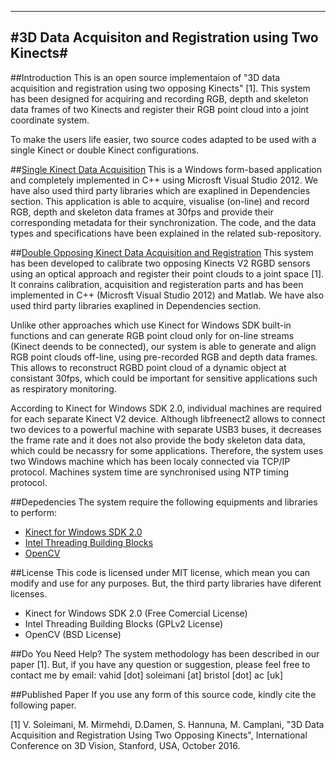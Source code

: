 -----------------------------------------------------------------
#3D Data Acquisiton and Registration using Two Kinects#
-----------------------------------------------------------------

##Introduction
This is an open source implementaion of "3D data acquisition and registration using two opposing Kinects" [1]. This system has been designed for acquiring and recording RGB, depth and skeleton data frames of two Kinects and register their RGB point cloud into a joint coordinate system.

To make the users life easier, two source codes adapted to be used with a single Kinect or double Kinect configurations.

##[Single Kinect Data Acquisition](https://github.com/BristolVisualPFT/3D_Data_Acquisition_Registration_Using_Two_Opposing_Kinects/tree/master/Single_Kinect_Data_Acquisition)
This is a Windows form-based application and completely implemented in C++ using Microsft Visual Studio 2012. We have also used third party libraries which are exaplined in Dependencies section. This application is able to acquire, visualise (on-line) and record RGB, depth and skeleton data frames at 30fps and provide their corresponding metadata for their synchronization. The code, and the data types and specifications have been explained in the related sub-repository.


##[Double Opposing Kinect Data Acquisition and Registration](https://github.com/BristolVisualPFT/3D_Data_Acquisition_Registration_Using_Two_Opposing_Kinects/tree/master/Double_Kinect_Data_Acquisition_Registration)
This system has been developed to calibrate two opposing Kinects V2 RGBD sensors using an optical approach and register their point clouds to a joint space [1]. It conrains calibration, acquisition and registeration parts and has been implemented in C++ (Microsft Visual Studio 2012) and Matlab. We have also used third party libraries exaplined in Dependencies section.

Unlike other approaches which use  Kinect for Windows SDK built-in functions and can generate RGB point cloud only for on-line streams (Kinect deends to be connected), our system is able to generate and align RGB point clouds off-line, using pre-recorded RGB and depth data frames. This allows to reconstruct RGBD point cloud of a dynamic object at consistant 30fps, which could be important for sensitive applications such as respiratory monitoring.

According to Kinect for Windows SDK 2.0, individual machines are required for each separate Kinect V2 device. 
Although libfreenect2 allows to connect two devices to a powerful machine with separate USB3 buses, it decreases the frame  rate and it does not also provide the body skeleton data data, which could be necassry for some applications. Therefore, the system uses two Windows machine which has been localy connected via TCP/IP protocol. Machines system time are synchronised using NTP timing protocol.

##Depedencies
The system require the following equipments and libraries to perform:
+ [Kinect for Windows SDK 2.0](https://www.microsoft.com/en-gb/download/details.aspx?id=44561)
+ [Intel Threading Building Blocks](https://www.threadingbuildingblocks.org/software-release/tbb4320140724oss)
+ [OpenCV](https://github.com/opencv/opencv)

##License
This code is licensed under MIT license, which mean you can modify and use for any purposes. But, the third party libraries have diferent licenses.
+ Kinect for Windows SDK 2.0 (Free Comercial License)
+ Intel Threading Building Blocks (GPLv2 License)
+ OpenCV (BSD License)


##Do You Need Help?
The system methodology has been described in our paper [1]. But, if you have any question or suggestion, please feel free to contact me by email: vahid [dot] soleimani [at] bristol [dot] ac [uk]


##Published Paper
If you use any form of this source code, kindly cite the following paper.

[1] V. Soleimani, M. Mirmehdi, D.Damen, S. Hannuna, M. Camplani, "3D Data Acquisition and Registration Using Two Opposing Kinects", International Conference on 3D Vision, Stanford, USA, October 2016.
